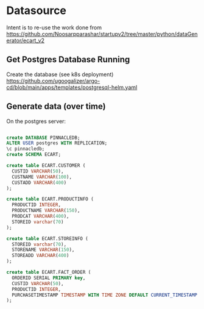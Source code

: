 # Datasource

Intent is to re-use the work done from https://github.com/Noosarpparashar/startupv2/tree/master/python/dataGenerator/ecart_v2

## Get Postgres Database Running

Create the database (see k8s deployment) https://github.com/ugoogalizer/argo-cd/blob/main/apps/templates/postgresql-helm.yaml

## Generate data (over time)

On the postgres server: 

``` sql

create DATABASE PINNACLEDB;
ALTER USER postgres WITH REPLICATION;
\c pinnacledb;
create SCHEMA ECART;

create table ECART.CUSTOMER (
  CUSTID VARCHAR(50),
  CUSTNAME VARCHAR(100),
  CUSTADD VARCHAR(400)
); 

create table ECART.PRODUCTINFO (
  PRODUCTID INTEGER,
  PRODUCTNAME VARCHAR(150),
  PRODCAT VARCHAR(400),
  STOREID varchar(70)
);

create table ECART.STOREINFO (
  STOREID varchar(70),
  STORENAME VARCHAR(150),
  STOREADD VARCHAR(400)
);

create table ECART.FACT_ORDER (
  ORDERID SERIAL PRIMARY key,
  CUSTID VARCHAR(50),
  PRODUCTID INTEGER,
  PURCHASETIMESTAMP TIMESTAMP WITH TIME ZONE DEFAULT CURRENT_TIMESTAMP
);

```
